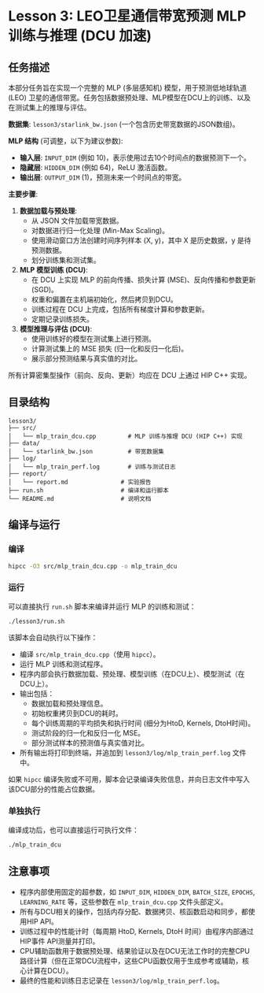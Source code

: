 # Lesson 3: LEO卫星通信带宽预测 MLP 训练与推理 (DCU 加速)

## 任务描述

本部分任务旨在实现一个完整的 MLP (多层感知机) 模型，用于预测低地球轨道 (LEO) 卫星的通信带宽。任务包括数据预处理、MLP模型在DCU上的训练、以及在测试集上的推理与评估。

**数据集**: `lesson3/starlink_bw.json` (一个包含历史带宽数据的JSON数组)。

**MLP 结构** (可调整，以下为建议参数):
*   **输入层**: `INPUT_DIM` (例如 10)，表示使用过去10个时间点的数据预测下一个。
*   **隐藏层**: `HIDDEN_DIM` (例如 64)，ReLU 激活函数。
*   **输出层**: `OUTPUT_DIM` (1)，预测未来一个时间点的带宽。

**主要步骤**:
1.  **数据加载与预处理**: 
    *   从 JSON 文件加载带宽数据。
    *   对数据进行归一化处理 (Min-Max Scaling)。
    *   使用滑动窗口方法创建时间序列样本 (X, y)，其中 X 是历史数据，y 是待预测数据。
    *   划分训练集和测试集。
2.  **MLP 模型训练 (DCU)**:
    *   在 DCU 上实现 MLP 的前向传播、损失计算 (MSE)、反向传播和参数更新 (SGD)。
    *   权重和偏置在主机端初始化，然后拷贝到DCU。
    *   训练过程在 DCU 上完成，包括所有梯度计算和参数更新。
    *   定期记录训练损失。
3.  **模型推理与评估 (DCU)**:
    *   使用训练好的模型在测试集上进行预测。
    *   计算测试集上的 MSE 损失 (归一化和反归一化后)。
    *   展示部分预测结果与真实值的对比。

所有计算密集型操作（前向、反向、更新）均应在 DCU 上通过 HIP C++ 实现。

## 目录结构

```
lesson3/
├── src/
│   └── mlp_train_dcu.cpp         # MLP 训练与推理 DCU (HIP C++) 实现
├── data/
│   └── starlink_bw.json          # 带宽数据集
├── log/
│   └── mlp_train_perf.log        # 训练与测试日志
├── report/
│   └── report.md               # 实验报告
├── run.sh                      # 编译和运行脚本
└── README.md                   # 说明文档
```

## 编译与运行

### 编译

```bash
hipcc -O3 src/mlp_train_dcu.cpp -o mlp_train_dcu
```

### 运行

可以直接执行 `run.sh` 脚本来编译并运行 MLP 的训练和测试：

```bash
./lesson3/run.sh
```

该脚本会自动执行以下操作：
*   编译 `src/mlp_train_dcu.cpp`（使用 `hipcc`）。
*   运行 MLP 训练和测试程序。
*   程序内部会执行数据加载、预处理、模型训练（在DCU上）、模型测试（在DCU上）。
*   输出包括：
    *   数据加载和预处理信息。
    *   初始权重拷贝到DCU的耗时。
    *   每个训练周期的平均损失和执行时间 (细分为HtoD, Kernels, DtoH时间)。
    *   测试阶段的归一化和反归一化 MSE。
    *   部分测试样本的预测值与真实值对比。
*   所有输出将打印到终端，并追加到 `lesson3/log/mlp_train_perf.log` 文件中。

如果 `hipcc` 编译失败或不可用，脚本会记录编译失败信息，并向日志文件中写入该DCU部分的性能占位数据。

### 单独执行

编译成功后，也可以直接运行可执行文件：

```bash
./mlp_train_dcu
```

## 注意事项

*   程序内部使用固定的超参数，如 `INPUT_DIM`, `HIDDEN_DIM`, `BATCH_SIZE`, `EPOCHS`, `LEARNING_RATE` 等，这些参数在 `mlp_train_dcu.cpp` 文件头部定义。
*   所有与DCU相关的操作，包括内存分配、数据拷贝、核函数启动和同步，都使用HIP API。
*   训练过程中的性能计时（每周期 HtoD, Kernels, DtoH 时间）由程序内部通过HIP事件 API测量并打印。
*   CPU辅助函数用于数据预处理、结果验证以及在DCU无法工作时的完整CPU路径计算（但在正常DCU流程中，这些CPU函数仅用于生成参考或辅助，核心计算在DCU）。
*   最终的性能和训练日志记录在 `lesson3/log/mlp_train_perf.log`。 